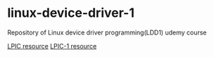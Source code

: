 # linux-device-driver-1
Repository of Linux device driver programming(LDD1) udemy course 

[LPIC resource](http://linuxcert.ir/)
[LPIC-1 resource](https://developer.ibm.com/tutorials/l-lpic1-map/)